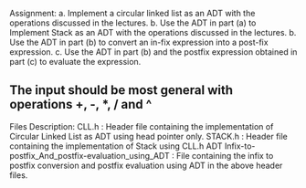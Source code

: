 Assignment:
a. Implement a circular linked list as an ADT with the operations discussed in the lectures.
b. Use the ADT in part (a) to Implement Stack as an ADT with the operations discussed in the lectures.
b.  Use the ADT in part (b) to convert an in-fix expression into a post-fix expression.
c. Use the ADT in part (b)  and the postfix expression obtained in part (c) to evaluate the expression.


The input should be most general with operations +, -, *, / and ^
--------------------------------------------------------------------------------
Files Description:
CLL.h : Header file containing the implementation of Circular Linked List as ADT using head pointer only.
STACK.h : Header file containing the implementation of Stack using CLL.h ADT
Infix-to-postfix_And_postfix-evaluation_using_ADT : File containing the infix to postfix conversion and postfix evaluation using ADT in the above header files.
